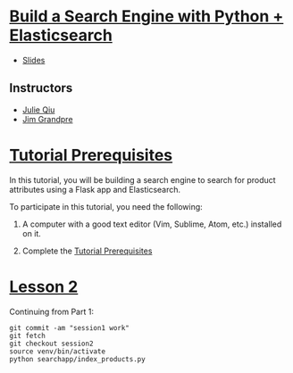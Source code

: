 # [Build a Search Engine with Python + Elasticsearch](https://us.pycon.org/2018/schedule/presentation/53/)

- [Slides](bit.ly/pycon-es-slides)

## Instructors
- [Julie Qiu](http://twitter.com/jqiu25)
- [Jim Grandpre](https://twitter.com/jimtla)

# [Tutorial Prerequisites](/lessons/Lesson0_Prerequisites.md)
In this tutorial, you will be building a search engine to search for product attributes using a Flask app and Elasticsearch.

To participate in this tutorial, you need the following:

1) A computer with a good text editor (Vim, Sublime, Atom, etc.) installed on it.

2) Complete the [Tutorial Prerequisites](/lessons/Lesson0_Prerequisites.md)

# [Lesson 2](/lessons/Lesson2_Searching.md)
Continuing from Part 1:
```
git commit -am "session1 work"
git fetch
git checkout session2
source venv/bin/activate
python searchapp/index_products.py
```
